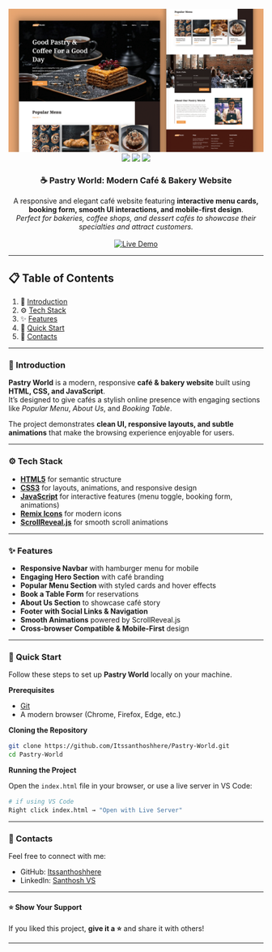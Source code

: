 
<div align="center">
  <br />
  <a href="https://pastry-world-ten.vercel.app/" target="_blank">
    <img src="/assets/Readme/Thumbnail.png" alt="Project Banner">
  </a>
  
  <div>
    <img src="https://img.shields.io/badge/-HTML5-E34F26?style=for-the-badge&logo=html5&logoColor=white" />
    <img src="https://img.shields.io/badge/-CSS3-1572B6?style=for-the-badge&logo=css3&logoColor=white" />
    <img src="https://img.shields.io/badge/-JavaScript-F7DF1E?style=for-the-badge&logo=javascript&logoColor=black" />
  </div>

  <div align="center">
     <h3>☕  Pastry World: Modern Café & Bakery Website</h3>
    A responsive and elegant café website featuring <b>interactive menu cards, booking form, smooth UI interactions, and mobile-first design</b>.<br/>
    <i>Perfect for bakeries, coffee shops, and dessert cafés to showcase their specialties and attract customers.</i>
  </div>

  <br />

  <a href="https://pastry-world-ten.vercel.app/" target="_blank">
    <img src="https://img.shields.io/badge/🚀%20Live%20Demo-brightgreen?style=for-the-badge&logo=vercel&logoColor=white" alt="Live Demo" />
  </a>
  <br />
</div>

---

## 📋 <a name="table">Table of Contents</a>

1. 🍩 [Introduction](#introduction)  
2. ⚙️ [Tech Stack](#tech-stack)  
3. ✨ [Features](#features)  
4. 🚀 [Quick Start](#quick-start)  
5. 🔗 [Contacts](#contacts)  

---

### <a name="introduction">🍩 Introduction</a>

**Pastry World** is a modern, responsive **café & bakery website** built using **HTML, CSS, and JavaScript**.  
It’s designed to give cafés a stylish online presence with engaging sections like *Popular Menu*, *About Us*, and *Booking Table*.  

The project demonstrates **clean UI, responsive layouts, and subtle animations** that make the browsing experience enjoyable for users.

---

### <a name="tech-stack">⚙️ Tech Stack</a>

- **[HTML5](https://developer.mozilla.org/en-US/docs/Web/HTML)** for semantic structure  
- **[CSS3](https://developer.mozilla.org/en-US/docs/Web/CSS)** for layouts, animations, and responsive design  
- **[JavaScript](https://developer.mozilla.org/en-US/docs/Web/JavaScript)** for interactive features (menu toggle, booking form, animations)  
- **[Remix Icons](https://remixicon.com/)** for modern icons  
- **[ScrollReveal.js](https://scrollrevealjs.org/)** for smooth scroll animations  

---

### <a name="features">✨ Features</a>

- **Responsive Navbar** with hamburger menu for mobile  
- **Engaging Hero Section** with café branding  
- **Popular Menu Section** with styled cards and hover effects  
- **Book a Table Form** for reservations  
- **About Us Section** to showcase café story  
- **Footer with Social Links & Navigation**  
- **Smooth Animations** powered by ScrollReveal.js  
- **Cross-browser Compatible & Mobile-First** design  

---

### <a name="quick-start">🚀 Quick Start</a>

Follow these steps to set up **Pastry World** locally on your machine.

**Prerequisites**

- [Git](https://git-scm.com/)  
- A modern browser (Chrome, Firefox, Edge, etc.)

**Cloning the Repository**

```bash
git clone https://github.com/Itssanthoshhere/Pastry-World.git
cd Pastry-World
````

**Running the Project**

Open the `index.html` file in your browser, or use a live server in VS Code:

```bash
# if using VS Code
Right click index.html → "Open with Live Server"
```

---

### <a name="contacts">🔗 Contacts</a>

Feel free to connect with me:

* GitHub: [Itssanthoshhere](https://github.com/Itssanthoshhere/)
* LinkedIn: [Santhosh VS](https://www.linkedin.com/in/thesanthoshvs/)

---

#### ⭐️ Show Your Support

If you liked this project, **give it a ⭐** and share it with others!

---
